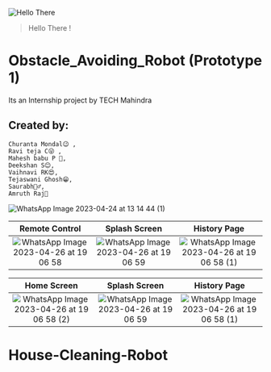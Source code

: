![Hello There](https://myoctocat.com/assets/images/base-octocat.svg)

> Hello There !

# Obstacle_Avoiding_Robot (Prototype 1)

Its an Internship project by TECH Mahindra

## Created by:

    Churanta Mondal😉 ,
    Ravi teja C😜 ,
    Mahesh babu P 🤨,
    Deekshan S😊,
    Vaihnavi RK😍,
    Tejaswani Ghosh😁,
    Saurabh🤦‍♂️,
    Amruth Raj🙂

![WhatsApp Image 2023-04-24 at 13 14 44 (1)](https://user-images.githubusercontent.com/83538805/234595738-3054ba93-d467-4335-9a7a-3104a82b9fca.jpeg)

<!-- ![obstacle avoiding robot using arduino uno and L293d with hc-sr04 sensor](https://user-images.githubusercontent.com/57707946/73702855-ddd49700-470f-11ea-833a-8912602be1a4.jpg)

![WhatsApp Image 2023-04-26 at 19 06 58 (1)](https://user-images.githubusercontent.com/83538805/234594121-6362e8ec-cabe-46e9-8883-cd419882df0e.jpeg)
![WhatsApp Image 2023-04-26 at 19 06 58 (2)](https://user-images.githubusercontent.com/83538805/234594126-9dd93246-43af-4e91-8bbe-d6acd4b1611a.jpeg)
![WhatsApp Image 2023-04-26 at 19 06 58](https://user-images.githubusercontent.com/83538805/234594129-097e6001-7ae8-468b-871b-251e0d9e219f.jpeg)
![WhatsApp Image 2023-04-26 at 19 06 59](https://user-images.githubusercontent.com/83538805/234594131-c3739d4b-fba6-4df9-bf0c-9ab2dff9913f.jpeg) -->



|                                                                  Remote Control                                                                  |                                                                  Splash Screen                                                                   |                                                                     History Page                                                                     |
| :----------------------------------------------------------------------------------------------------------------------------------------------: | :----------------------------------------------------------------------------------------------------------------------------------------------: | :--------------------------------------------------------------------------------------------------------------------------------------------------: |
| ![WhatsApp Image 2023-04-26 at 19 06 58](https://user-images.githubusercontent.com/83538805/234594129-097e6001-7ae8-468b-871b-251e0d9e219f.jpeg) | ![WhatsApp Image 2023-04-26 at 19 06 59](https://user-images.githubusercontent.com/83538805/234594131-c3739d4b-fba6-4df9-bf0c-9ab2dff9913f.jpeg) | ![WhatsApp Image 2023-04-26 at 19 06 58 (1)](https://user-images.githubusercontent.com/83538805/234594121-6362e8ec-cabe-46e9-8883-cd419882df0e.jpeg) |

|                                                                     Home Screen                                                                      |                                                                  Splash Screen                                                                   |                                                                     History Page                                                                     |
| :--------------------------------------------------------------------------------------------------------------------------------------------------: | :----------------------------------------------------------------------------------------------------------------------------------------------: | :--------------------------------------------------------------------------------------------------------------------------------------------------: |
| ![WhatsApp Image 2023-04-26 at 19 06 58 (2)](https://user-images.githubusercontent.com/83538805/234594126-9dd93246-43af-4e91-8bbe-d6acd4b1611a.jpeg) | ![WhatsApp Image 2023-04-26 at 19 06 59](https://user-images.githubusercontent.com/83538805/234594131-c3739d4b-fba6-4df9-bf0c-9ab2dff9913f.jpeg) | ![WhatsApp Image 2023-04-26 at 19 06 58 (1)](https://user-images.githubusercontent.com/83538805/234594121-6362e8ec-cabe-46e9-8883-cd419882df0e.jpeg) |


# House-Cleaning-Robot
